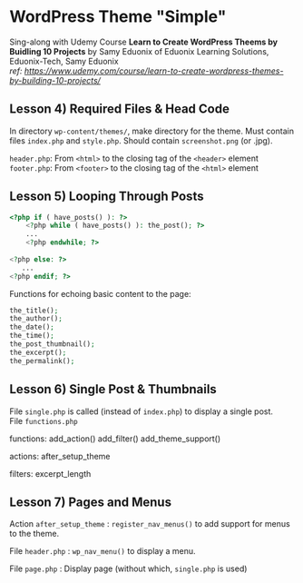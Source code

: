# WordPress Theme "Simple"
Sing-along with Udemy Course __Learn to Create WordPress Theems by Buidling 10 Projects__
by Samy Eduonix of Eduonix Learning Solutions, Eduonix-Tech, Samy Eduonix  
_ref: https://www.udemy.com/course/learn-to-create-wordpress-themes-by-building-10-projects/_

## Lesson 4) Required Files & Head Code
In directory `wp-content/themes/`, make directory for the theme.
Must contain files `index.php` and `style.php`.
Should contain `screenshot.png` (or .jpg).

`header.php`: From `<html>` to the closing tag of the `<header>` element  
`footer.php`: From `<footer>` to the closing tag of the `<html>` element


## Lesson 5) Looping Through Posts
```php
<?php if ( have_posts() ): ?>
    <?php while ( have_posts() ): the_post(); ?>
    ...
    <?php endwhile; ?>
    
<?php else: ?>
   ...
<?php endif; ?>
```
Functions for echoing basic content to the page:
```php
the_title();
the_author();
the_date();
the_time();
the_post_thumbnail();
the_excerpt();
the_permalink();
```

## Lesson 6) Single Post & Thumbnails
File `single.php` is called (instead of `index.php`) to display a single post.  
File `functions.php`

functions:
add_action()
add_filter()
add_theme_support()

actions:
after_setup_theme

filters:
excerpt_length

## Lesson 7) Pages and Menus
Action `after_setup_theme` : `register_nav_menus()` to add support for menus to the theme.  

File `header.php` : `wp_nav_menu()` to display a menu.  

File `page.php` : Display page (without which, `single.php` is used)

